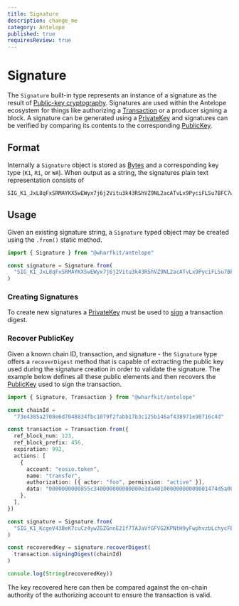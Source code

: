 ```yaml
---
title: Signature
description: change_me
category: Antelope
published: true
requiresReview: true
---
```


# Signature

The `Signature` built-in type represents an instance of a signature as the result of [Public-key cryptography](https://en.wikipedia.org/wiki/Public-key_cryptography). Signatures are used within the Antelope ecosystem for things like authorizing a [Transaction](#) or a producer signing a block. A signature can be generated using a [PrivateKey](#) and signatures can be verified by comparing its contents to the corresponding [PublicKey](#).

## Format

Internally a `Signature` object is stored as [Bytes](#) and a corresponding key type (`K1`, `R1`, or `WA`). When output as a string, the signatures plain text representation consists of

```
SIG_K1_JxL8qFxSRMAYKX5wEWyx7j6j2Vitu3k43RShVZ9NL2acATvLx9PyciFLSu7BFC7w1DPL4qwLSm7NxE7vBwGEChV6YFk1NN
```

## Usage

Given an existing signature string, a `Signature` typed object may be created using the `.from()` static method.

```ts
import { Signature } from "@wharfkit/antelope"

const signature = Signature.from(
  "SIG_K1_JxL8qFxSRMAYKX5wEWyx7j6j2Vitu3k43RShVZ9NL2acATvLx9PyciFLSu7BFC7w1DPL4qwLSm7NxE7vBwGEChV6YFk1NN"
)
```

### Creating Signatures

To create new signatures a [PrivateKey](#) must be used to [sign](/docs/antelope/private-key#signing) a transaction digest.

### Recover PublicKey

Given a known chain ID, transaction, and signature - the `Signature` type offers a `recoverDigest` method that is capable of extracting the public key used during the signature creation in order to validate the signature. The example below defines all these public elements and then recovers the [PublicKey](#) used to sign the transaction.

```ts
import { Signature, Transaction } from "@wharfkit/antelope"

const chainId =
  "73e4385a2708e6d7048834fbc1079f2fabb17b3c125b146af438971e90716c4d"

const transaction = Transaction.from({
  ref_block_num: 123,
  ref_block_prefix: 456,
  expiration: 992,
  actions: [
    {
      account: "eosio.token",
      name: "transfer",
      authorization: [{ actor: "foo", permission: "active" }],
      data: "0000000000855c340000000000000e3da40100000000000001474d5a0000000007666f7220796f75",
    },
  ],
})

const signature = Signature.from(
  "SIG_K1_KcgeV43BeK7cuCz4ywZGZGnnE21f7TAJaVfGFVG2KPNtH9yFwphvzbLchycFE4ryXTo1bu2ethLi2iFQR5aHUmjiVrTAM3"
)

const recoveredKey = signature.recoverDigest(
  transaction.signingDigest(chainId)
)

console.log(String(recoveredKey))
```

The key recovered here can then be compared against the on-chain authority of the authorizing account to ensure the transaction is valid.
